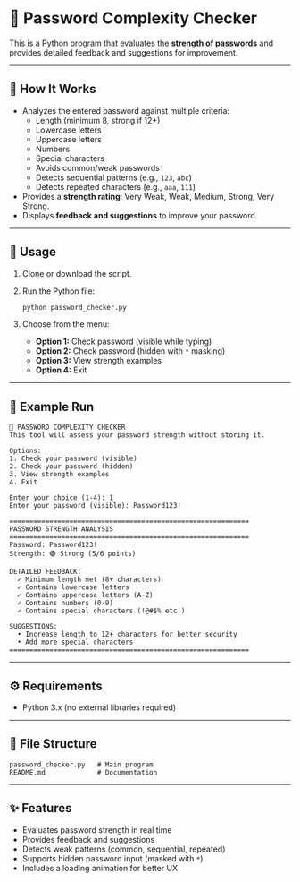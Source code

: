 # 🔐 Password Complexity Checker

This is a Python program that evaluates the **strength of passwords** and provides detailed feedback and suggestions for improvement.

---

## 📜 How It Works
- Analyzes the entered password against multiple criteria:
  - Length (minimum 8, strong if 12+)
  - Lowercase letters
  - Uppercase letters
  - Numbers
  - Special characters
  - Avoids common/weak passwords
  - Detects sequential patterns (e.g., `123`, `abc`)
  - Detects repeated characters (e.g., `aaa`, `111`)
- Provides a **strength rating**: Very Weak, Weak, Medium, Strong, Very Strong.
- Displays **feedback and suggestions** to improve your password.

---

## 🚀 Usage

1. Clone or download the script.
2. Run the Python file:

   ```bash
   python password_checker.py
   ```

3. Choose from the menu:
   - **Option 1:** Check password (visible while typing)
   - **Option 2:** Check password (hidden with `*` masking)
   - **Option 3:** View strength examples
   - **Option 4:** Exit

---

## 📝 Example Run

```
🔐 PASSWORD COMPLEXITY CHECKER
This tool will assess your password strength without storing it.

Options:
1. Check your password (visible)
2. Check your password (hidden)
3. View strength examples
4. Exit

Enter your choice (1-4): 1
Enter your password (visible): Password123!

============================================================
PASSWORD STRENGTH ANALYSIS
============================================================
Password: Password123!
Strength: 🟢 Strong (5/6 points)

DETAILED FEEDBACK:
  ✓ Minimum length met (8+ characters)
  ✓ Contains lowercase letters
  ✓ Contains uppercase letters (A-Z)
  ✓ Contains numbers (0-9)
  ✓ Contains special characters (!@#$% etc.)

SUGGESTIONS:
  • Increase length to 12+ characters for better security
  • Add more special characters
============================================================
```

---

## ⚙️ Requirements
- Python 3.x (no external libraries required)

---

## 📂 File Structure
```
password_checker.py   # Main program
README.md             # Documentation
```

---

## ✨ Features
- Evaluates password strength in real time
- Provides feedback and suggestions
- Detects weak patterns (common, sequential, repeated)
- Supports hidden password input (masked with `*`)
- Includes a loading animation for better UX
